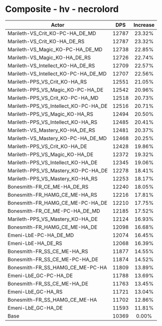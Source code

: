# Composite - hv - necrolord
| Actor | DPS | Increase |
|---|:---:|:---:|
|Marileth-VS_Crit_KO-PC-HA_DE_MD|12787|23.32%|
|Marileth-VS_Crit_KO-HA_DE_RS|12787|23.32%|
|Marileth-VS_Magic_KO-PC-HA_DE_MD|12738|22.85%|
|Marileth-VS_Magic_KO-HA_DE_RS|12726|22.74%|
|Marileth-VS_Intellect_KO-HA_DE_RS|12709|22.57%|
|Marileth-VS_Intellect_KO-PC-HA_DE_MD|12707|22.56%|
|Marileth-PPS_VS_Crit_KO-HA_RS|12551|21.05%|
|Marileth-PPS_VS_Magic_KO-PC-HA_DE|12542|20.96%|
|Marileth-PPS_VS_Crit_KO-PC-HA_MD|12518|20.73%|
|Marileth-PPS_VS_Intellect_KO-PC-HA_DE|12516|20.71%|
|Marileth-PPS_VS_Magic_KO-HA_RS|12494|20.50%|
|Marileth-PPS_VS_Intellect_KO-HA_RS|12485|20.41%|
|Marileth-VS_Mastery_KO-HA_DE_RS|12481|20.37%|
|Marileth-VS_Mastery_KO-PC-HA_DE_MD|12468|20.25%|
|Marileth-PPS_VS_Crit_KO-HA_DE|12428|19.86%|
|Marileth-PPS_VS_Magic_KO-HA_DE|12372|19.32%|
|Marileth-PPS_VS_Intellect_KO-HA_DE|12345|19.06%|
|Marileth-PPS_VS_Mastery_KO-PC-HA_DE|12278|18.41%|
|Marileth-PPS_VS_Mastery_KO-HA_RS|12253|18.17%|
|Bonesmith-FR_CE_ME-HA_DE_RS|12240|18.05%|
|Bonesmith-FR_HAMG_CE_ME-HA_RS|12216|17.81%|
|Bonesmith-FR_HAMG_CE_ME-PC-HA_DE|12210|17.75%|
|Bonesmith-FR_CE_ME-PC-HA_DE_MD|12185|17.52%|
|Marileth-PPS_VS_Mastery_KO-HA_DE|12124|16.93%|
|Bonesmith-FR_HAMG_CE_ME-HA_DE|12098|16.68%|
|Emeni-LbE-PC-HA_DE_MD|12074|16.45%|
|Emeni-LbE-HA_DE_RS|12068|16.39%|
|Bonesmith-FR_SS_CE_ME-HA_RS|11877|14.55%|
|Bonesmith-FR_SS_CE_ME-PC-HA_DE|11874|14.52%|
|Bonesmith-FR_SS_HAMG_CE_ME-PC-HA|11809|13.89%|
|Emeni-LbE_GC-PC-HA_DE|11788|13.69%|
|Bonesmith-FR_SS_CE_ME-HA_DE|11763|13.45%|
|Emeni-LbE_GC-HA_RS|11721|13.04%|
|Bonesmith-FR_SS_HAMG_CE_ME-HA|11702|12.86%|
|Emeni-LbE_GC-HA_DE|11593|11.81%|
|Base|10369|0.00%|
